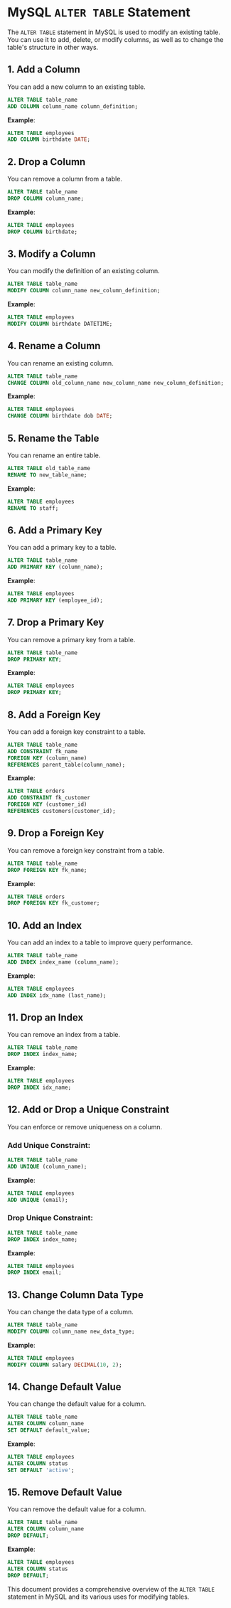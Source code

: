 
# MySQL `ALTER TABLE` Statement

The `ALTER TABLE` statement in MySQL is used to modify an existing table. You can use it to add, delete, or modify columns, as well as to change the table's structure in other ways.

## 1. Add a Column

You can add a new column to an existing table.

```sql
ALTER TABLE table_name
ADD COLUMN column_name column_definition;
```

**Example**:
```sql
ALTER TABLE employees
ADD COLUMN birthdate DATE;
```

## 2. Drop a Column

You can remove a column from a table.

```sql
ALTER TABLE table_name
DROP COLUMN column_name;
```

**Example**:
```sql
ALTER TABLE employees
DROP COLUMN birthdate;
```

## 3. Modify a Column

You can modify the definition of an existing column.

```sql
ALTER TABLE table_name
MODIFY COLUMN column_name new_column_definition;
```

**Example**:
```sql
ALTER TABLE employees
MODIFY COLUMN birthdate DATETIME;
```

## 4. Rename a Column

You can rename an existing column.

```sql
ALTER TABLE table_name
CHANGE COLUMN old_column_name new_column_name new_column_definition;
```

**Example**:
```sql
ALTER TABLE employees
CHANGE COLUMN birthdate dob DATE;
```

## 5. Rename the Table

You can rename an entire table.

```sql
ALTER TABLE old_table_name
RENAME TO new_table_name;
```

**Example**:
```sql
ALTER TABLE employees
RENAME TO staff;
```

## 6. Add a Primary Key

You can add a primary key to a table.

```sql
ALTER TABLE table_name
ADD PRIMARY KEY (column_name);
```

**Example**:
```sql
ALTER TABLE employees
ADD PRIMARY KEY (employee_id);
```

## 7. Drop a Primary Key

You can remove a primary key from a table.

```sql
ALTER TABLE table_name
DROP PRIMARY KEY;
```

**Example**:
```sql
ALTER TABLE employees
DROP PRIMARY KEY;
```

## 8. Add a Foreign Key

You can add a foreign key constraint to a table.

```sql
ALTER TABLE table_name
ADD CONSTRAINT fk_name
FOREIGN KEY (column_name)
REFERENCES parent_table(column_name);
```

**Example**:
```sql
ALTER TABLE orders
ADD CONSTRAINT fk_customer
FOREIGN KEY (customer_id)
REFERENCES customers(customer_id);
```

## 9. Drop a Foreign Key

You can remove a foreign key constraint from a table.

```sql
ALTER TABLE table_name
DROP FOREIGN KEY fk_name;
```

**Example**:
```sql
ALTER TABLE orders
DROP FOREIGN KEY fk_customer;
```

## 10. Add an Index

You can add an index to a table to improve query performance.

```sql
ALTER TABLE table_name
ADD INDEX index_name (column_name);
```

**Example**:
```sql
ALTER TABLE employees
ADD INDEX idx_name (last_name);
```

## 11. Drop an Index

You can remove an index from a table.

```sql
ALTER TABLE table_name
DROP INDEX index_name;
```

**Example**:
```sql
ALTER TABLE employees
DROP INDEX idx_name;
```

## 12. Add or Drop a Unique Constraint

You can enforce or remove uniqueness on a column.

### Add Unique Constraint:
```sql
ALTER TABLE table_name
ADD UNIQUE (column_name);
```

**Example**:
```sql
ALTER TABLE employees
ADD UNIQUE (email);
```

### Drop Unique Constraint:
```sql
ALTER TABLE table_name
DROP INDEX index_name;
```

**Example**:
```sql
ALTER TABLE employees
DROP INDEX email;
```

## 13. Change Column Data Type

You can change the data type of a column.

```sql
ALTER TABLE table_name
MODIFY COLUMN column_name new_data_type;
```

**Example**:
```sql
ALTER TABLE employees
MODIFY COLUMN salary DECIMAL(10, 2);
```

## 14. Change Default Value

You can change the default value for a column.

```sql
ALTER TABLE table_name
ALTER COLUMN column_name
SET DEFAULT default_value;
```

**Example**:
```sql
ALTER TABLE employees
ALTER COLUMN status
SET DEFAULT 'active';
```

## 15. Remove Default Value

You can remove the default value for a column.

```sql
ALTER TABLE table_name
ALTER COLUMN column_name
DROP DEFAULT;
```

**Example**:
```sql
ALTER TABLE employees
ALTER COLUMN status
DROP DEFAULT;
```

This document provides a comprehensive overview of the `ALTER TABLE` statement in MySQL and its various uses for modifying tables.
